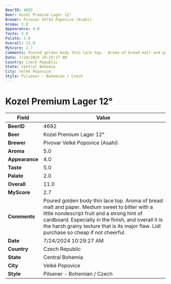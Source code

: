 ```yaml
---
BeerID: 4692
Beer: Kozel Premium Lager 12°
Brewer: Pivovar Velké Popovice (Asahi)
Aroma: 5.0
Appearance: 4.0
Taste: 5.0
Palate: 2.0
Overall: 11.0
MyScore: 2.7
Comments: Poured golden body thin lace top.  Aroma of bread malt and paper. Medium sweet to bitter with a little nondescript fruit and a strong hint of cardboard.  Especially in the finish, and overall it is the harsh grainy texture that is its major flaw. Lidl purchase so cheap if not cheerful.
Date: 7/24/2024 10:29:27 AM
Country: Czech Republic
State: Central Bohemia
City: Velké Popovice
Style: Pilsener - Bohemian / Czech
---
```


# Kozel Premium Lager 12°

| Field         | Value |
|---------------|-------|
| **BeerID** | 4692 |
| **Beer** | Kozel Premium Lager 12° |
| **Brewer** | Pivovar Velké Popovice (Asahi) |
| **Aroma** | 5.0 |
| **Appearance** | 4.0 |
| **Taste** | 5.0 |
| **Palate** | 2.0 |
| **Overall** | 11.0 |
| **MyScore** | 2.7 |
| **Comments** | Poured golden body thin lace top.  Aroma of bread malt and paper. Medium sweet to bitter with a little nondescript fruit and a strong hint of cardboard.  Especially in the finish, and overall it is the harsh grainy texture that is its major flaw. Lidl purchase so cheap if not cheerful.  |
| **Date** | 7/24/2024 10:29:27 AM |
| **Country** | Czech Republic |
| **State** | Central Bohemia |
| **City** | Velké Popovice |
| **Style** | Pilsener - Bohemian / Czech |
